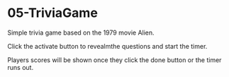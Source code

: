 # 05-TriviaGame

Simple trivia game based on the 1979 movie Alien.

Click the activate button to revealmthe questions and start the timer.

Players scores will be shown once they click the done button or the timer runs out.
